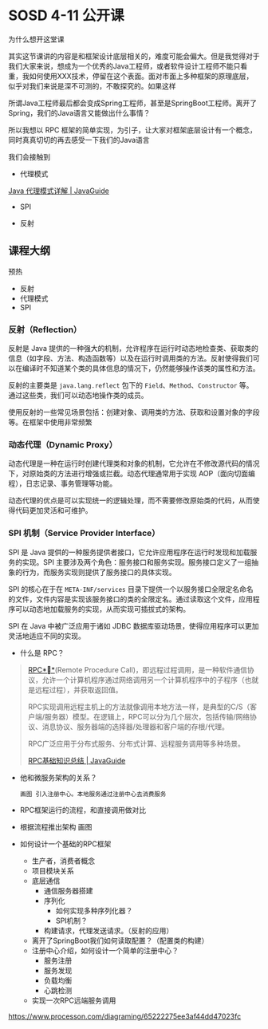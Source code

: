 # SOSD 4-11 公开课

为什么想开这堂课

其实这节课讲的内容是和框架设计底层相关的，难度可能会偏大。但是我觉得对于我们大家来说，想成为一个优秀的Java工程师，或者软件设计工程师不能只看重，我如何使用XXX技术，停留在这个表面。面对市面上多种框架的原理底层，似乎对我们来说是深不可测的，不敢探究的。如果这样

所谓Java工程师最后都会变成Spring工程师，甚至是SpringBoot工程师。离开了Spring，我们的Java语言又能做出什么事情？

所以我想以 RPC 框架的简单实现，为引子，让大家对框架底层设计有一个概念，同时真真切切的再去感受一下我们的Java语言

我们会接触到

- 代理模式

[Java 代理模式详解 | JavaGuide](https://javaguide.cn/java/basis/proxy.html)

- SPI

- 反射

## 课程大纲

预热

- 反射
- 代理模式
- SPI

### 反射（Reflection）

反射是 Java 提供的一种强大的机制，允许程序在运行时动态地检查类、获取类的信息（如字段、方法、构造函数等）以及在运行时调用类的方法。反射使得我们可以在编译时不知道某个类的具体信息的情况下，仍然能够操作该类的属性和方法。

反射的主要类是 `java.lang.reflect` 包下的 `Field`、`Method`、`Constructor` 等。通过这些类，我们可以动态地操作类的成员。

使用反射的一些常见场景包括：创建对象、调用类的方法、获取和设置对象的字段等。在框架中使用非常频繁

### 动态代理（Dynamic Proxy）

动态代理是一种在运行时创建代理类和对象的机制，它允许在不修改源代码的情况下，对原始类的方法进行增强或拦截。动态代理通常用于实现 AOP（面向切面编程），日志记录、事务管理等功能。

动态代理的优点是可以实现统一的逻辑处理，而不需要修改原始类的代码，从而使得代码更加灵活和可维护。

### SPI 机制（Service Provider Interface）

SPI 是 Java 提供的一种服务提供者接口，它允许应用程序在运行时发现和加载服务的实现。SPI 主要涉及两个角色：服务接口和服务实现。服务接口定义了一组抽象的行为，而服务实现则提供了服务接口的具体实现。

SPI 的核心在于在 `META-INF/services` 目录下提供一个以服务接口全限定名命名的文件，文件内容是实现该服务接口的类的全限定名。通过读取这个文件，应用程序可以动态地加载服务的实现，从而实现可插拔式的架构。

SPI 在 Java 中被广泛应用于诸如 JDBC 数据库驱动场景，使得应用程序可以更加灵活地适应不同的实现。

- 什么是 RPC？

> [RPC**](https://www.baidu.com/s?rsv_idx=1&wd=RPC&fenlei=256&usm=1&ie=utf-8&rsv_pq=9842c8c20065f7cd&oq=什么是RPC&rsv_t=8d66AkwR75KPE17VSOXfgsTH616b%2BVbfM25Xe3Yu8SEJucEGPHao7DEs%2F0A&sa=re_dqa_zy&icon=1)(Remote Procedure Call)，即远程过程调用，是一种软件通信协议，允许一个计算机程序通过网络调用另一个计算机程序中的子程序（也就是远程过程），并获取返回值。
>
> RPC实现调用远程主机上的方法就像调用本地方法一样，是典型的C/S（客户端/服务器）模型。在逻辑上，RPC可以分为几个层次，包括传输/网络协议、消息协议、服务器端的选择器/处理器和客户端的存根/代理。
>
> RPC广泛应用于分布式服务、分布式计算、远程服务调用等多种场景。
>
> [RPC基础知识总结 | JavaGuide](https://javaguide.cn/distributed-system/rpc/rpc-intro.html)

- 他和微服务架构的关系？

      画图 引入注册中心。本地服务通过注册中心去消费服务

- RPC框架运行的流程，和直接调用做对比

- 根据流程推出架构 画图

- 如何设计一个基础的RPC框架

    - 生产者，消费者概念
    - 项目模块关系
    - 底层通信
        - 通信服务器搭建
        - 序列化
            - 如何实现多种序列化器？
            - SPI机制？
        - 构建请求，代理发送请求。（反射的应用）
    - 离开了SpringBoot我们如何读取配置？（配置类的构建）
    - 注册中心介绍，如何设计一个简单的注册中心？
        - 服务注册
        - 服务发现
        - 负载均衡
        - 心跳检测
    - 实现一次RPC远端服务调用

https://www.processon.com/diagraming/65222275ee3af44dd47023fc